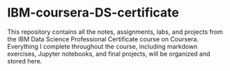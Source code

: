 # IBM-coursera-DS-certificate
This repository contains all the notes, assignments, labs, and projects from the IBM Data Science Professional Certificate course on Coursera. Everything I complete throughout the course, including markdown exercises, Jupyter notebooks, and final projects, will be organized and stored here.
